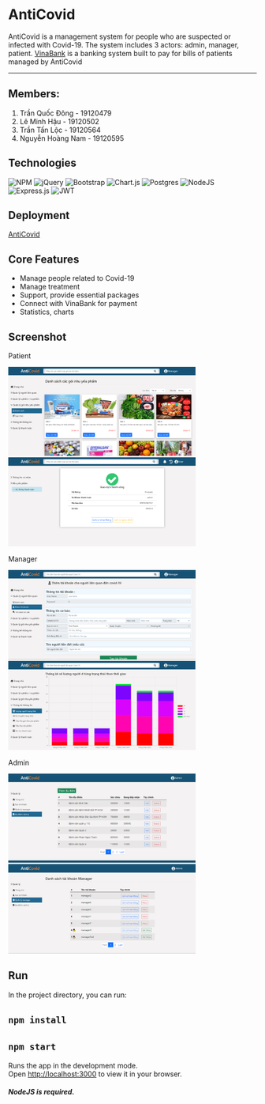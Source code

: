 # AntiCovid
AntiCovid is a management system for people who are suspected or infected with Covid-19. The system includes 3 actors: admin, manager, patient.
[VinaBank](https://github.com/9alaty-coL/VinaBank) is a banking system built to pay for bills of patients managed by AntiCovid
***
## Members:

1. Trần Quốc Đông - 19120479
2. Lê Minh Hậu - 19120502
3. Trần Tấn Lộc - 19120564
4. Nguyễn Hoàng Nam - 19120595
## Technologies
 ![NPM](https://img.shields.io/badge/NPM-%23000000.svg?style=for-the-badge&logo=npm&logoColor=white) ![jQuery](https://img.shields.io/badge/jquery-%230769AD.svg?style=for-the-badge&logo=jquery&logoColor=white) ![Bootstrap](https://img.shields.io/badge/bootstrap-%23563D7C.svg?style=for-the-badge&logo=bootstrap&logoColor=white) ![Chart.js](https://img.shields.io/badge/chart.js-F5788D.svg?style=for-the-badge&logo=chart.js&logoColor=white)
  ![Postgres](https://img.shields.io/badge/postgres-%23316192.svg?style=for-the-badge&logo=postgresql&logoColor=white) ![NodeJS](https://img.shields.io/badge/node.js-6DA55F?style=for-the-badge&logo=node.js&logoColor=white) ![Express.js](https://img.shields.io/badge/express.js-%23404d59.svg?style=for-the-badge&logo=express&logoColor=%2361DAFB) ![JWT](https://img.shields.io/badge/JWT-black?style=for-the-badge&logo=JSON%20web%20tokens)

## Deployment 
[AntiCovid](https://anticovid19.herokuapp.com/)

## Core Features
* Manage people related to Covid-19
* Manage treatment
* Support, provide essential packages
* Connect with VinaBank for payment
* Statistics, charts

## Screenshot
Patient
<p display="flex">
    <img src="./screenshots/user_packages.PNG" width="380px">
    <img src="./screenshots/user_payment.PNG" width="380px">
</p>
Manager
<p display="flex">
    <img src="./screenshots/manager_add.PNG" width="380px">
    <img src="./screenshots/manager_chart.PNG" width="380px">
</p>
Admin
<p display="flex">
    <img src="./screenshots/admin_treatments.PNG" width="380px">
    <img src="./screenshots/admin_manager.PNG" width="380px">
</p>

## Run

In the project directory, you can run:
## `npm install`
## `npm start`

Runs the app in the development mode.\
Open [http://localhost:3000](http://localhost:3000) to view it in your browser.
##### NodeJS is required.
